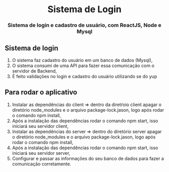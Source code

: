 <h1 align="center">Sistema de Login</h1>


<h3 align="center">Sistema de login e cadastro de usuário, com ReactJS, Node e Mysql</h3>

## Sistema de login
1. O sistema faz cadastro do usuário em um banco de dados (Mysql),
2. O sistema consumi de uma API para fazer essa comunicação com o servidor de Backend,
3. È feito validações no login e cadastro do usuário utilizando se do yup

## Para rodar o aplicativo
1. Instalar as dependências do client => dentro da diretŕoio client apagar o diretório node_modules e o arquivo package-lock.jason, logo após rodar o comando npm install,
2. Após a instalação das dependências rodar o comando npm start, isso iniciará seu servidor client,
3.  Instalar as dependências do server => dentro do diretório server apagar o diretório node_modules e o arquivo package-lock.jason, logo após rodar o comando npm install,
4. Após a instalação das dependências rodar o comando npm start, isso iniciará seu servidor server,
5. Configurar e passar as informações do seu banco de dados para fazer a comunicação corretamente.
